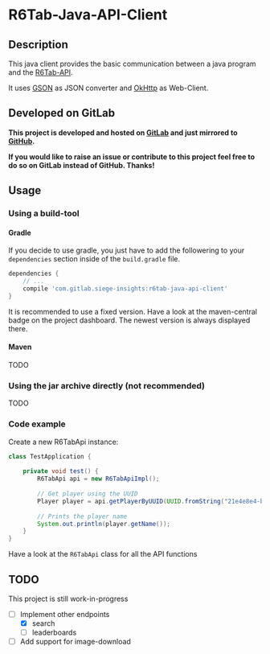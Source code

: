 # R6Tab-Java-API-Client
## Description
This java client provides the basic communication between a java program and the [R6Tab-API](https://github.com/Tabwire/R6Tab-API).

It uses [GSON](https://github.com/google/gson) as JSON converter and [OkHttp](https://square.github.io/okhttp/) as Web-Client.

## Developed on GitLab
**This project is developed and hosted on [GitLab](https://gitlab.com/siege-insights/r6tab-java-api-client) and just mirrored to [GitHub](https://github.com/RAYs3T/r6tab-java-api-client).**

**If you would like to raise an issue or contribute to this project feel free to do so on GitLab instead of GitHub. Thanks!**

## Usage
### Using a build-tool
#### Gradle
If you decide to use gradle, you just have to add the followering to your `dependencies` section inside of the `build.gradle` file.

```gradle
dependencies {
    // ...
    compile 'com.gitlab.siege-insights:r6tab-java-api-client'
}
```

It is recommended to use a fixed version. 
Have a look at the maven-central badge on the project dashboard.
The newest version is always displayed there.


#### Maven
TODO

### Using the jar archive directly (not recommended)
TODO

### Code example


Create a new R6TabApi instance:

```java
class TestApplication {
    
    private void test() {
        R6TabApi api = new R6TabApiImpl();
        
        // Get player using the UUID
        Player player = api.getPlayerByUUID(UUID.fromString("21e4e8e4-b70a-4f8a-be4d-d0db7c8c9076"));
        
        // Prints the player name
        System.out.println(player.getName());
    }    
}

```

Have a look at the `R6TabApi` class for all the API functions

## TODO
This project is still work-in-progress


* [ ] Implement other endpoints
  * [x] search
  * [ ] leaderboards
* [ ] Add support for image-download